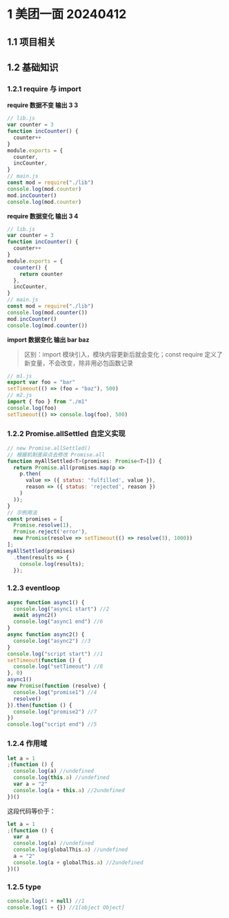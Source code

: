 # 1 美团一面 20240412

## 1.1 项目相关

## 1.2 基础知识

### 1.2.1 require 与 import

**require 数据不变 输出 3 3**

```js
// lib.js
var counter = 3
function incCounter() {
  counter++
}
module.exports = {
  counter,
  incCounter,
}
// main.js
const mod = require("./lib")
console.log(mod.counter)
mod.incCounter()
console.log(mod.counter)
```

**require 数据变化 输出 3 4**

```js
// lib.js
var counter = 3
function incCounter() {
  counter++
}
module.exports = {
  counter() {
    return counter
  },
  incCounter,
}
// main.js
const mod = require("./lib")
console.log(mod.counter())
mod.incCounter()
console.log(mod.counter())
```

**import 数据变化 输出 bar baz**

> 区别：import 模块引入，模块内容更新后就会变化；const require 定义了新变量，不会改变，除非用必包函数记录

```js
// m1.js
export var foo = "bar"
setTimeout(() => (foo = "baz"), 500)
// m2.js
import { foo } from "./m1"
console.log(foo)
setTimeout(() => console.log(foo), 500)
```

### 1.2.2 Promise.allSettled 自定义实现

```js
// new Promise.allSettled()
// 根据机制差异点去修改 Promise.all
function myAllSettled<T>(promises: Promise<T>[]) {
  return Promise.all(promises.map(p =>
    p.then(
      value => ({ status: 'fulfilled', value }),
      reason => ({ status: 'rejected', reason })
    )
  ));
}
// 示例用法
const promises = [
  Promise.resolve(1),
  Promise.reject('error'),
  new Promise(resolve => setTimeout(() => resolve(3), 1000))
];
myAllSettled(promises)
  .then(results => {
    console.log(results);
  });
```

### 1.2.3 eventloop

```js
async function async1() {
  console.log("async1 start") //2
  await async2()
  console.log("async1 end") //6
}
async function async2() {
  console.log("async2") //3
}
console.log("script start") //1
setTimeout(function () {
  console.log("setTimeout") //8
}, 0)
async1()
new Promise(function (resolve) {
  console.log("promise1") //4
  resolve()
}).then(function () {
  console.log("promise2") //7
})
console.log("script end") //5
```

### 1.2.4 作用域

```js
let a = 1
;(function () {
  console.log(a) //undefined
  console.log(this.a) //undefined
  var a = "2"
  console.log(a + this.a) //2undefined
})()
```

这段代码等价于：

```js
let a = 1
;(function () {
  var a
  console.log(a) //undefined
  console.log(globalThis.a) //undefined
  a = "2"
  console.log(a + globalThis.a) //2undefined
})()
```

### 1.2.5 type

```js
console.log(1 + null) //1
console.log(1 + {}) //1[object Object]
```
